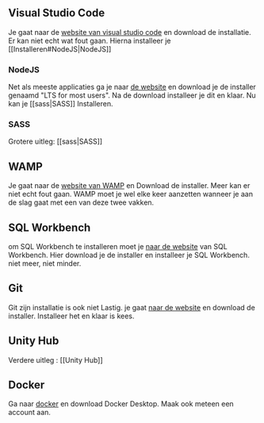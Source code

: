 
## Visual Studio Code
Je gaat naar de [website van visual studio code](https://code.visualstudio.com/)  en download de installatie. Er kan niet echt wat fout gaan. Hierna installeer je [[Installeren#NodeJS|NodeJS]]

### NodeJS
Net als meeste applicaties ga je naar [de website](https://nodejs.org/en) en download je de installer genaamd "LTS for most users". Na de download installeer je dit en klaar. Nu kan je [[sass|SASS]] Installeren. 

### SASS
Grotere uitleg: [[sass|SASS]]

## WAMP
Je gaat naar de [website van WAMP](https://sourceforge.net/projects/wampserver/) en Download de installer. Meer kan er niet echt fout gaan. WAMP moet je wel elke keer aanzetten wanneer je aan de slag gaat met een van deze twee vakken.

## SQL Workbench
om SQL Workbench te installeren moet je [naar de website](https://dev.mysql.com/downloads/workbench/) van SQL Workbench. Hier download je de installer en installeer je SQL Workbench. niet meer, niet minder.

## Git
Git zijn installatie is ook niet Lastig. je gaat [naar de website](https://git-scm.com/downloads) en download de installer. Installeer het en klaar is kees.

## Unity Hub
Verdere uitleg : [[Unity Hub]] 

## Docker
Ga naar [docker](https://www.docker.com/products/docker-desktop/) en download Docker Desktop. Maak ook meteen een account aan.